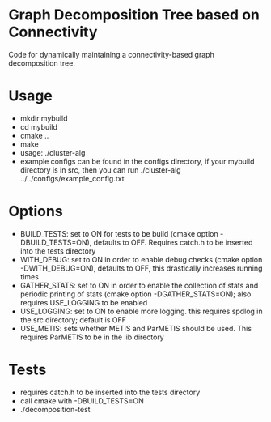 # Graph Decomposition Tree based on Connectivity
Code for dynamically maintaining a connectivity-based graph decomposition tree.

# Usage
- mkdir mybuild
- cd mybuild
- cmake ..
- make
- usage: ./cluster-alg <path-to-config>
- example configs can be found in the configs directory, if your mybuild directory is in src, then you can run ./cluster-alg ../../configs/example_config.txt

# Options
- BUILD_TESTS: set to ON for tests to be build (cmake option -DBUILD_TESTS=ON), defaults to OFF. Requires catch.h to be inserted into the tests directory
- WITH_DEBUG: set to ON in order to enable debug checks (cmake option -DWITH_DEBUG=ON), defaults to OFF, this drastically increases running times
- GATHER_STATS: set to ON in order to enable the collection of stats and periodic printing of stats (cmake option -DGATHER_STATS=ON); also requires USE_LOGGING to be enabled
- USE_LOGGING: set to ON to enable more logging. this requires spdlog in the src directory; default is OFF
- USE_METIS: sets whether METIS and ParMETIS should be used. This requires ParMETIS to be in the lib directory

# Tests
- requires catch.h to be inserted into the tests directory
- call cmake with -DBUILD_TESTS=ON
- ./decomposition-test
